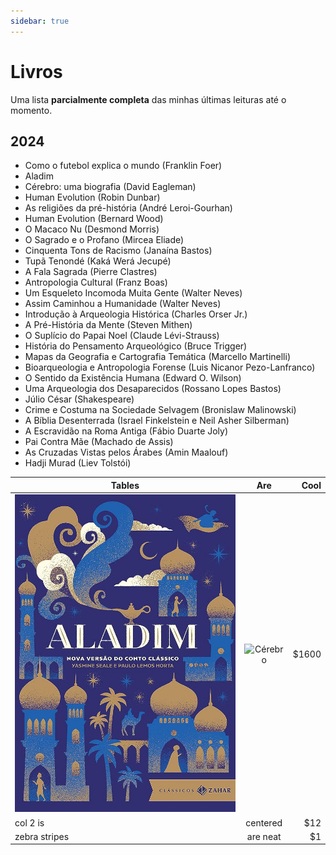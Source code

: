 ```yaml
---
sidebar: true
---
```


# Livros

Uma lista **parcialmente completa** das minhas últimas leituras até o momento.

## 2024
- Como o futebol explica o mundo (Franklin Foer)
- Aladim
- Cérebro: uma biografia (David Eagleman)
- Human Evolution (Robin Dunbar)
- As religiões da pré-história (André Leroi-Gourhan)
- Human Evolution (Bernard Wood)
- O Macaco Nu (Desmond Morris)
- O Sagrado e o Profano (Mircea Eliade)
- Cinquenta Tons de Racismo (Janaína Bastos)
- Tupã Tenondé (Kaká Werá Jecupé)
- A Fala Sagrada (Pierre Clastres)
- Antropologia Cultural (Franz Boas)
- Um Esqueleto Incomoda Muita Gente (Walter Neves)
- Assim Caminhou a Humanidade (Walter Neves)
- Introdução à Arqueologia Histórica (Charles Orser Jr.)
- A Pré-História da Mente (Steven Mithen)
- O Suplício do Papai Noel (Claude Lévi-Strauss)
- História do Pensamento Arqueológico (Bruce Trigger)
- Mapas da Geografia e Cartografia Temática (Marcello Martinelli)
- Bioarqueologia e Antropologia Forense (Luis Nicanor Pezo-Lanfranco)
- O Sentido da Existência Humana (Edward O. Wilson)
- Uma Arqueologia dos Desaparecidos (Rossano Lopes Bastos)
- Júlio César (Shakespeare)
- Crime e Costuma na Sociedade Selvagem (Bronislaw Malinowski)
- A Bíblia Desenterrada (Israel Finkelstein e Neil Asher Silberman)
- A Escravidão na Roma Antiga (Fábio Duarte Joly)
- Pai Contra Mãe (Machado de Assis)
- As Cruzadas Vistas pelos Árabes (Amin Maalouf)
- Hadji Murad (Liev Tolstói)

| Tables        |      Are      |  Cool |
| ------------- | :-----------: | ----: |
| ![Aladim](/img/livros/Aladim.jpg)    | ![Cérebro](/img/livros/cérebro.jpg) | $1600 |
| col 2 is      |   centered    |   $12 |
| zebra stripes |   are neat    |    $1 |




